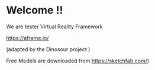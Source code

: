 # Welcome !!


We are tester Virtual Reality Framework


https://aframe.io/


(adapted by the Dinosour project )

Free Models are downloaded from https://sketchfab.com/)
